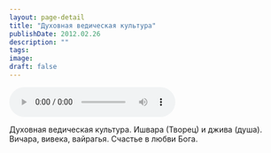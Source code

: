 ```yaml
---
layout: page-detail
title: "Духовная ведическая культура"
publishDate: 2012.02.26
description: ""
tags:
image:
draft: false
---
```


<audio title="2012.02.26 - Духовная ведическая культура.mp3" src="/upload/iblock/a9e/a9ec7d09cea8dd2511c691fc0fe5289a.mp3" controls=""></audio>

 Духовная ведическая культура. Ишвара (Творец) и джива (душа).  
 Вичара, вивека, вайрагья. Счастье в любви Бога.  

  
